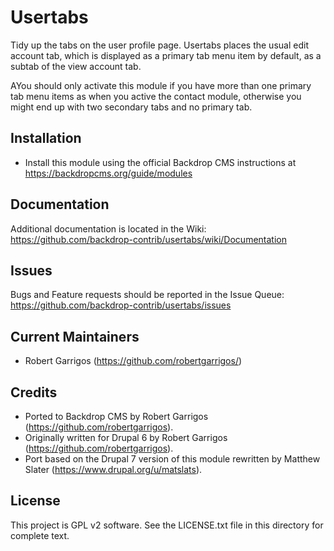 Usertabs
======================

Tidy up the tabs on the user profile page. Usertabs places the usual edit
account tab, which is displayed as a primary tab menu item by default, as a
subtab of the view account tab.

AYou should only activate this module if you have more than one primary tab menu
items as when you active the contact module, otherwise you might end up with two
secondary tabs and no primary tab.

Installation
------------

- Install this module using the official Backdrop CMS instructions at
  https://backdropcms.org/guide/modules

Documentation
-------------

Additional documentation is located in the Wiki:
https://github.com/backdrop-contrib/usertabs/wiki/Documentation

Issues
------

Bugs and Feature requests should be reported in the Issue Queue:
https://github.com/backdrop-contrib/usertabs/issues

Current Maintainers
-------------------

- Robert Garrigos (https://github.com/robertgarrigos/)

Credits
-------

- Ported to Backdrop CMS by Robert Garrigos (https://github.com/robertgarrigos).
- Originally written for Drupal 6 by Robert Garrigos
(https://github.com/robertgarrigos).
- Port based on the Drupal 7 version of this module rewritten by Matthew Slater
(https://www.drupal.org/u/matslats).

License
-------

This project is GPL v2 software. See the LICENSE.txt file in this directory for
complete text.